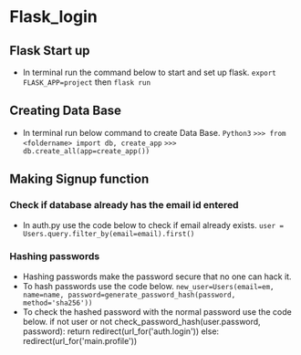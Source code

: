 # Flask_login
## Flask Start up
  - In terminal run the command below to start and set up flask.
    `export FLASK_APP=project`
    then
    `flask run`
## Creating Data Base
  - In terminal run below command to create Data Base.
    `Python3`
    `>>> from <foldername> import db, create_app`
    `>>> db.create_all(app=create_app())`
## Making Signup function
### Check if database already has the email id entered  
  - In auth.py use the code below to check if email already exists.
    `user = Users.query.filter_by(email=email).first()`
### Hashing passwords
  - Hashing passwords make the password secure that no one can hack it.
  - To hash passwords use the code below.
    `new_user=Users(email=em, name=name, password=generate_password_hash(password, method='sha256'))`
  - To check the hashed password with the normal password use the code below.
    if not user or not check_password_hash(user.password, password):
        return redirect(url_for('auth.login'))
     else:
         redirect(url_for('main.profile'))
